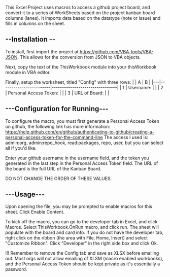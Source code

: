 This Excel Project uses macros to access a github project board, and convert it to 
a series of WorkSheets based on the project kanban board columns (lanes). It imports 
data based on the datatype (note or issue) and fills in columns on the sheet. 

## --Installation --
To install, first import the project at https://github.com/VBA-tools/VBA-JSON. This allows for the conversion from JSON
to VBA objects.

Next, copy the text of the ThisWorkbook module into your thisWorkbook module in VBA editor. 

Finally, setup the worksheet, titled "Config" with three rows:
|   |           A            |               B                |
|---|------------------------|--------------------------------|
| 1 | Username:              | <github username>              |
| 2 | Personal Access Token: | <github Personal Access Token> |
| 3 | URL of Board:          | <board URL>                    |

## ---Configuration for Running---
To configure the macro, you must first generate a Personal Access Token on github, the 
following link has more information: 
https://help.github.com/en/github/authenticating-to-github/creating-a-personal-access-token-for-the-command-line
The access I used is:  admin:org, admin:repo_hook, read:packages, repo, user, but you 
can select all if you'd like.

Enter your github username in the username field, and the token you generated in the last
step in the Personal Access Token field.  The URL of the board is 
the full URL of the Kanban Board. 

DO NOT CHANGE THE ORDER OF THESE VALUES. 



## ---Usage---
Upon opening the file, you may be prompted to enable macros for this sheet. Click Enable Content.

To kick off the macro, you can go to the developer tab in Excel, and click Macros. 
Select ThisWorkbook.OnRun macro, and click run. The sheet will populate with the board and 
card info. If you do not have the developer tab, right click on the ribbon (the area with File, Home,
Insert) and select "Customize Ribbon". Click "Developer" in the right side box and click Ok.

!!! Remember to remove the Config tab and save as XLSX before emailing out. Most orgs will not allow emailing
of XLSM (macro enabled workbooks), and the Personal Access Token should be kept private as it's 
essentially a password.

